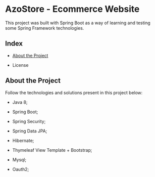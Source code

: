 # AzoStore - Ecommerce Website
This project was built with Spring Boot as a way of learning and testing some Spring Framework technologies.
## Index
- [About the Project](https://github.com/Azo-hub/AzoStore-Public#about-the-project)
* License
## About the Project
Follow the technologies and solutions present in this project below:
- Java 8;
* Spring Boot; 
+ Spring Security;
- Spring Data JPA;
* Hibernate;
+ Thymeleaf View Template + Bootstrap;
- Mysql;
* Oauth2;

